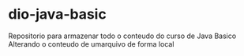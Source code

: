 # dio-java-basic
Repositorio para armazenar todo o conteudo do curso de Java Basico
Alterando o conteudo de umarquivo de forma local
